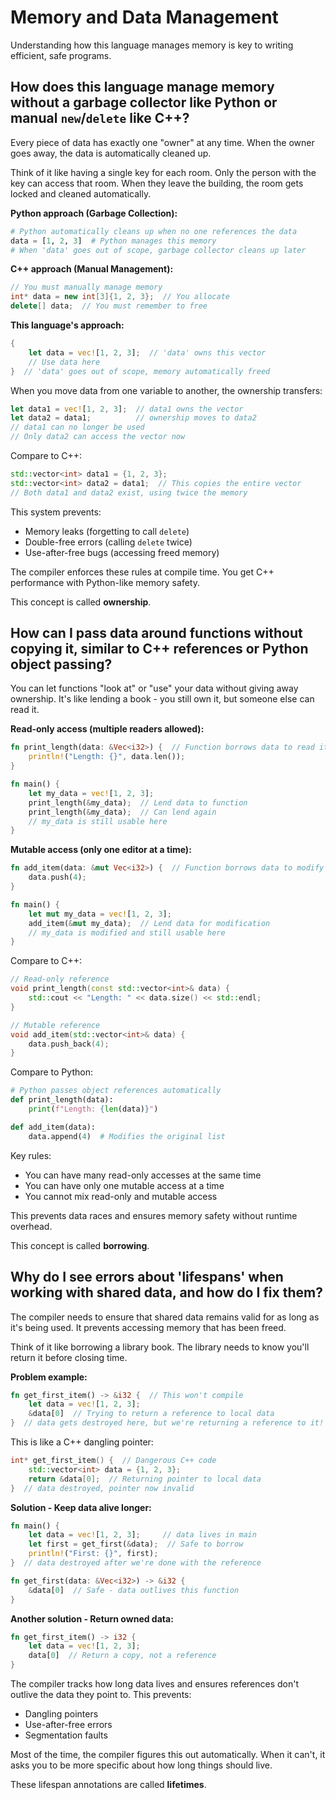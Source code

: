 # Memory and Data Management

Understanding how this language manages memory is key to writing efficient, safe programs.

## How does this language manage memory without a garbage collector like Python or manual `new`/`delete` like C++?

Every piece of data has exactly one "owner" at any time. When the owner goes away, the data is automatically cleaned up.

Think of it like having a single key for each room. Only the person with the key can access that room. When they leave the building, the room gets locked and cleaned automatically.

**Python approach (Garbage Collection):**
```python
# Python automatically cleans up when no one references the data
data = [1, 2, 3]  # Python manages this memory
# When 'data' goes out of scope, garbage collector cleans up later
```

**C++ approach (Manual Management):**
```cpp
// You must manually manage memory
int* data = new int[3]{1, 2, 3};  // You allocate
delete[] data;  // You must remember to free
```

**This language's approach:**
```rust
{
    let data = vec![1, 2, 3];  // 'data' owns this vector
    // Use data here
}  // 'data' goes out of scope, memory automatically freed
```

When you move data from one variable to another, the ownership transfers:

```rust
let data1 = vec![1, 2, 3];  // data1 owns the vector
let data2 = data1;          // ownership moves to data2
// data1 can no longer be used
// Only data2 can access the vector now
```

Compare to C++:
```cpp
std::vector<int> data1 = {1, 2, 3};
std::vector<int> data2 = data1;  // This copies the entire vector
// Both data1 and data2 exist, using twice the memory
```

This system prevents:
- Memory leaks (forgetting to call `delete`)
- Double-free errors (calling `delete` twice)
- Use-after-free bugs (accessing freed memory)

The compiler enforces these rules at compile time. You get C++ performance with Python-like memory safety.

This concept is called **ownership**.

## How can I pass data around functions without copying it, similar to C++ references or Python object passing?

You can let functions "look at" or "use" your data without giving away ownership. It's like lending a book - you still own it, but someone else can read it.

**Read-only access (multiple readers allowed):**

```rust
fn print_length(data: &Vec<i32>) {  // Function borrows data to read it
    println!("Length: {}", data.len());
}

fn main() {
    let my_data = vec![1, 2, 3];
    print_length(&my_data);  // Lend data to function
    print_length(&my_data);  // Can lend again
    // my_data is still usable here
}
```

**Mutable access (only one editor at a time):**

```rust
fn add_item(data: &mut Vec<i32>) {  // Function borrows data to modify it
    data.push(4);
}

fn main() {
    let mut my_data = vec![1, 2, 3];
    add_item(&mut my_data);  // Lend data for modification
    // my_data is modified and still usable here
}
```

Compare to C++:
```cpp
// Read-only reference
void print_length(const std::vector<int>& data) {
    std::cout << "Length: " << data.size() << std::endl;
}

// Mutable reference
void add_item(std::vector<int>& data) {
    data.push_back(4);
}
```

Compare to Python:
```python
# Python passes object references automatically
def print_length(data):
    print(f"Length: {len(data)}")

def add_item(data):
    data.append(4)  # Modifies the original list
```

Key rules:
- You can have many read-only accesses at the same time
- You can have only one mutable access at a time
- You cannot mix read-only and mutable access

This prevents data races and ensures memory safety without runtime overhead.

This concept is called **borrowing**.

## Why do I see errors about 'lifespans' when working with shared data, and how do I fix them?

The compiler needs to ensure that shared data remains valid for as long as it's being used. It prevents accessing memory that has been freed.

Think of it like borrowing a library book. The library needs to know you'll return it before closing time.

**Problem example:**
```rust
fn get_first_item() -> &i32 {  // This won't compile
    let data = vec![1, 2, 3];
    &data[0]  // Trying to return a reference to local data
}  // data gets destroyed here, but we're returning a reference to it!
```

This is like a C++ dangling pointer:
```cpp
int* get_first_item() {  // Dangerous C++ code
    std::vector<int> data = {1, 2, 3};
    return &data[0];  // Returning pointer to local data
}  // data destroyed, pointer now invalid
```

**Solution - Keep data alive longer:**
```rust
fn main() {
    let data = vec![1, 2, 3];     // data lives in main
    let first = get_first(&data);  // Safe to borrow
    println!("First: {}", first);
}  // data destroyed after we're done with the reference

fn get_first(data: &Vec<i32>) -> &i32 {
    &data[0]  // Safe - data outlives this function
}
```

**Another solution - Return owned data:**
```rust
fn get_first_item() -> i32 {
    let data = vec![1, 2, 3];
    data[0]  // Return a copy, not a reference
}
```

The compiler tracks how long data lives and ensures references don't outlive the data they point to. This prevents:
- Dangling pointers
- Use-after-free errors
- Segmentation faults

Most of the time, the compiler figures this out automatically. When it can't, it asks you to be more specific about how long things should live.

These lifespan annotations are called **lifetimes**.
